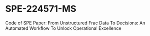 # SPE-224571-MS
Code of SPE Paper: From Unstructured Frac Data To Decisions: An Automated Workflow To Unlock Operational Excellence

